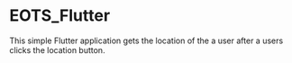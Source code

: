 # EOTS_Flutter
This simple Flutter application gets the location of the a user after a users clicks the location button.

